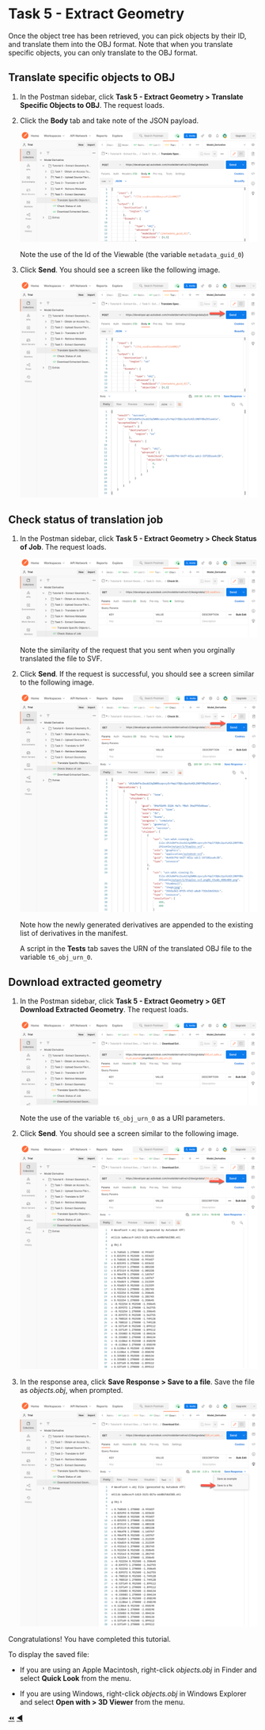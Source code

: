 # Task 5 - Extract Geometry

Once the object tree has been retrieved, you can pick objects by their ID, and translate them into the OBJ format. Note that when you translate specific objects, you can only translate to the OBJ format.

## Translate specific objects to OBJ

1. In the Postman sidebar, click **Task 5 - Extract Geometry > Translate Specific Objects to OBJ**. The request loads.

2. Click the **Body** tab and take note of the JSON payload.

   ![Translate specic objects](../images/tutorial_06_task_5_translate_specific_objects_01.png "Translate specic objects")

   Note the use of the Id of the Viewable (the variable `metadata_guid_0`)

2. Click **Send**. You should see a screen like the following image.

   ![Translate job submitted](../images/tutorial_06_task_5_translate_specific_objects_02.png "Translate job submitted")

## Check status of translation job

1. In the Postman sidebar, click **Task 5 - Extract Geometry > Check Status of Job**. The request loads.

   ![list objects](../images/tutorial_06_task_5_check_status_of_job_01.png "list objects")

   Note the similarity of the request that you sent when you orginally translated the file to SVF.

2. Click **Send**. If the request is successful, you should see a screen similar to the following image. 

   ![translation success](../images/tutorial_06_task_5_check_status_of_job_02.png "translation success")

   Note how the newly generated derivatives are appended to the existing list of derivatives in the manifest.

   A script in the **Tests** tab saves the URN of the translated OBJ file to the variable `t6_obj_urn_0`.

## Download extracted geometry

1. In the Postman sidebar, click **Task 5 - Extract Geometry > GET Download Extracted Geometry**. The request loads.

    ![Download Request](../images/tutorial_06_task_5_download_extracted_geometry_01.png "Download Request")

    Note the use of the variable `t6_obj_urn_0` as a URI parameters.

2. Click **Send**. You should see a screen similar to the following image.

    ![Download Result](../images/tutorial_06_task_5_download_extracted_geometry_02.png "Download Result")

3. In the response area, click **Save Response > Save to a file**. Save the file as *objects.obj*, when prompted.

    ![Download Result](../images/tutorial_06_task_5_download_extracted_geometry_03.png "Download Result")

Congratulations! You have completed this tutorial.

To display the saved file:

- If you are using an Apple Macintosh, right-click *objects.obj* in Finder and select **Quick Look** from the menu.

- If you are using Windows, right-click *objects.obj* in Windows Explorer and select **Open with > 3D Viewer** from the menu.

[:rewind:](../readme.md "readme.md") [:arrow_backward:](task-4.md "Previous task")
